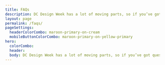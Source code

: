 ```yaml
---
title: FAQs
description: DC Design Week has a lot of moving parts, so if you’ve got questions, we’ve got answers. Need help finding a streaming link? Want tips to get the most out of our events? We’ve got you covered.
layout: page
permalink: /faqs/
pageSettings:
  headerColorCombo: maroon-primary-on-cream
  mobileButtonColorCombo: maroon-primary-on-yellow-primary
hero:
  colorCombo:
  header:
  body: DC Design Week has a lot of moving parts, so if you’ve got questions, we’ve got answers. Need help finding a streaming link? Want tips to get the most out of our events? We’ve got you covered.
---
```

